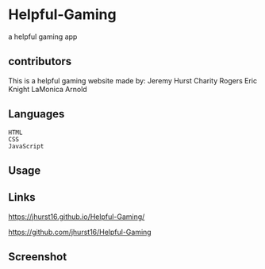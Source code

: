 # Helpful-Gaming
a helpful gaming app


## contributors

This is a helpful gaming website made by:
Jeremy Hurst
Charity Rogers
Eric Knight
LaMonica Arnold

## Languages

```
HTML
CSS
JavaScript
```

## Usage



## Links

https://jhurst16.github.io/Helpful-Gaming/

https://github.com/jhurst16/Helpful-Gaming

## Screenshot



